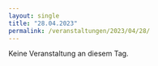 ```yaml
---
layout: single
title: "28.04.2023"
permalink: /veranstaltungen/2023/04/28/
---
```


Keine Veranstaltung an diesem Tag.
